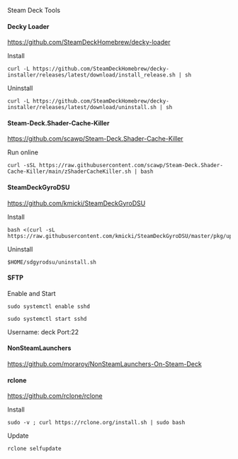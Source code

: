 Steam Deck Tools<br>

#### Decky Loader<br>
https://github.com/SteamDeckHomebrew/decky-loader<br>

Install<br>
```
curl -L https://github.com/SteamDeckHomebrew/decky-installer/releases/latest/download/install_release.sh | sh
```
Uninstall<br>
```
curl -L https://github.com/SteamDeckHomebrew/decky-installer/releases/latest/download/uninstall.sh | sh
```

#### Steam-Deck.Shader-Cache-Killer<br>
https://github.com/scawp/Steam-Deck.Shader-Cache-Killer<br>

Run online<br>
```
curl -sSL https://raw.githubusercontent.com/scawp/Steam-Deck.Shader-Cache-Killer/main/zShaderCacheKiller.sh | bash
```

#### SteamDeckGyroDSU<br>
https://github.com/kmicki/SteamDeckGyroDSU<br>

Install<br>
```
bash <(curl -sL https://raw.githubusercontent.com/kmicki/SteamDeckGyroDSU/master/pkg/update.sh)
```
Uninstall<br>
```
$HOME/sdgyrodsu/uninstall.sh
```

#### SFTP<br>

Enable and Start<br>
```
sudo systemctl enable sshd
```
```
sudo systemctl start sshd
```

Username: deck Port:22<br>

#### NonSteamLaunchers
https://github.com/moraroy/NonSteamLaunchers-On-Steam-Deck<br>

#### rclone<br>
https://github.com/rclone/rclone<br>

Install<br>
```
sudo -v ; curl https://rclone.org/install.sh | sudo bash
```
Update<br>
```
rclone selfupdate
```
